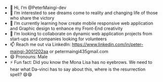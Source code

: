 - 👋 Hi, I’m @PeterMaingi-dev
- 👀 I’m interested to see dreams come to reality and changing life of those who share the victory 
- 🌱 I’m currently learning how create mobile responsive web application and Graphic design to enhance my Front-End creativity 
- 💞️ I’m looking to collaborate on dynamic web application projects from start-ups and companies looking for volunteers
- 📫 Reach me out via LinkedIn: https://www.linkedin.com/in/peter-maingi-3001202aa or petermaingi435gmail.com
- 😄 Pronouns: Male
- ⚡ Fun fact: Did you know the Mona Lisa has no eyebrows. We need to hear what Da-vinci has to say about this, where is the resurrection spell? 😄😄
